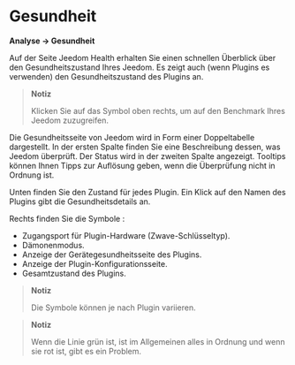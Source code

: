 # Gesundheit
**Analyse → Gesundheit**

Auf der Seite Jeedom Health erhalten Sie einen schnellen Überblick über den Gesundheitszustand Ihres Jeedom.
Es zeigt auch (wenn Plugins es verwenden) den Gesundheitszustand des Plugins an.

> **Notiz**
>
> Klicken Sie auf das Symbol oben rechts, um auf den Benchmark Ihres Jeedom zuzugreifen.

Die Gesundheitsseite von Jeedom wird in Form einer Doppeltabelle dargestellt.
In der ersten Spalte finden Sie eine Beschreibung dessen, was Jeedom überprüft. Der Status wird in der zweiten Spalte angezeigt.
Tooltips können Ihnen Tipps zur Auflösung geben, wenn die Überprüfung nicht in Ordnung ist.

Unten finden Sie den Zustand für jedes Plugin. Ein Klick auf den Namen des Plugins gibt die Gesundheitsdetails an.

Rechts finden Sie die Symbole :

-   Zugangsport für Plugin-Hardware (Zwave-Schlüsseltyp).
-   Dämonenmodus.
-   Anzeige der Gerätegesundheitsseite des Plugins.
-   Anzeige der Plugin-Konfigurationsseite.
-   Gesamtzustand des Plugins.

> **Notiz**
>
> Die Symbole können je nach Plugin variieren.

> **Notiz**
>
> Wenn die Linie grün ist, ist im Allgemeinen alles in Ordnung und wenn sie rot ist, gibt es ein Problem.
